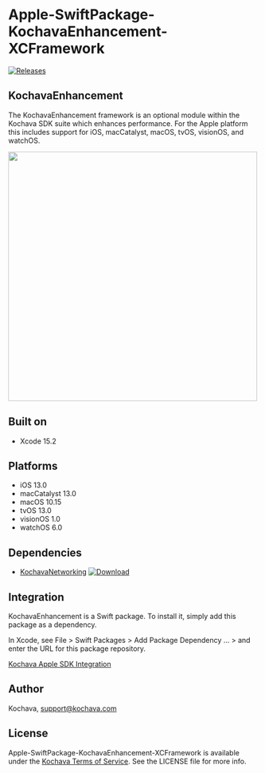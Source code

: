 # Apple-SwiftPackage-KochavaEnhancement-XCFramework

[![Releases](https://img.shields.io/github/v/release/kochava/Apple-SwiftPackage-KochavaEnhancement-XCFramework?include_prereleases&sort=semver)](https://github.com/Kochava/Apple-SwiftPackage-KochavaEnhancement-XCFramework/releases)

## KochavaEnhancement

The KochavaEnhancement framework is an optional module within the Kochava SDK suite which enhances performance.  For the Apple platform this includes support for iOS, macCatalyst, macOS, tvOS, visionOS, and watchOS.

<img src="https://storage.googleapis.com/kochava-web/2016/07/Kochava-horizontal-black-800x154.png" width="500" />

## Built on

* Xcode 15.2

## Platforms

* iOS 13.0
* macCatalyst 13.0
* macOS 10.15
* tvOS 13.0
* visionOS 1.0
* watchOS 6.0

## Dependencies

* [KochavaNetworking](https://github.com/Kochava/Apple-SwiftPackage-KochavaNetworking) [![Download](https://img.shields.io/github/v/release/kochava/Apple-SwiftPackage-KochavaNetworking?include_prereleases&sort=semver)](https://github.com/Kochava/Apple-SwiftPackage-KochavaNetworking/releases)

## Integration

KochavaEnhancement is a Swift package.  To install it, simply add this package as a dependency.

In Xcode, see File > Swift Packages > Add Package Dependency ... > and enter the URL for this package repository.

[Kochava Apple SDK Integration](https://support.kochava.com/sdk-integration/ios-sdk-integration/)

## Author

Kochava, support@kochava.com

## License

Apple-SwiftPackage-KochavaEnhancement-XCFramework is available under the [Kochava Terms of Service](https://www.kochava.com/terms-of-service/). See the LICENSE file for more info.
